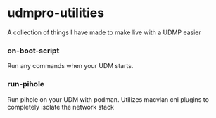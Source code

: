 # udmpro-utilities
A collection of things I have made to make live with a UDMP easier

### on-boot-script
Run any commands when your UDM starts.

### run-pihole
Run pihole on your UDM with podman.  Utilizes macvlan cni plugins to completely isolate the network stack
